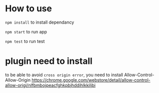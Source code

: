# How to use
`npm install` to install dependancy

`npm start`   to run app

`npm test`    to run test

# plugin need to install

to be able to avoid `cross origin error`, you need to install Allow-Control-Allow-Origin
https://chrome.google.com/webstore/detail/allow-control-allow-origi/nlfbmbojpeacfghkpbjhddihlkkiljbi
